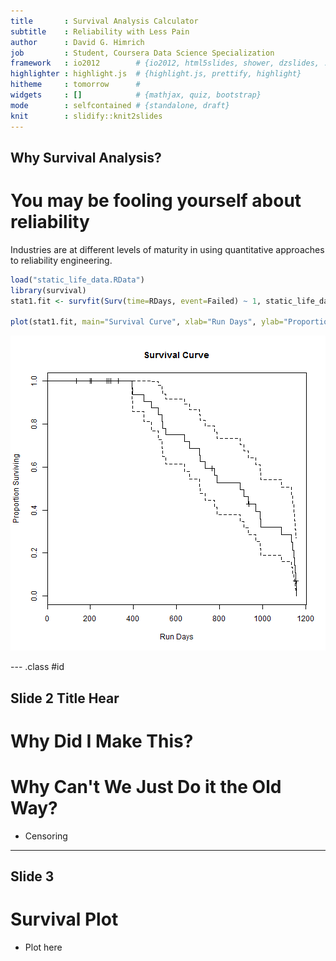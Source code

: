 ```yaml
---
title       : Survival Analysis Calculator
subtitle    : Reliability with Less Pain
author      : David G. Himrich
job         : Student, Coursera Data Science Specialization
framework   : io2012        # {io2012, html5slides, shower, dzslides, ...}
highlighter : highlight.js  # {highlight.js, prettify, highlight}
hitheme     : tomorrow      # 
widgets     : []            # {mathjax, quiz, bootstrap}
mode        : selfcontained # {standalone, draft}
knit        : slidify::knit2slides
---
```


## Why Survival Analysis?

# You may be fooling yourself about reliability

Industries are at different levels of maturity in using quantitative approaches to reliability engineering.


```r
load("static_life_data.RData")
library(survival)
stat1.fit <- survfit(Surv(time=RDays, event=Failed) ~ 1, static_life_data.df)

plot(stat1.fit, main="Survival Curve", xlab="Run Days", ylab="Proportion Surviving")
```

![plot of chunk unnamed-chunk-1](assets/fig/unnamed-chunk-1-1.png) 




--- .class #id 

## Slide 2 Title Hear

# Why Did I Make This?

# Why Can't We Just Do it the Old Way?

* Censoring

---

## Slide 3

# Survival Plot

* Plot here




